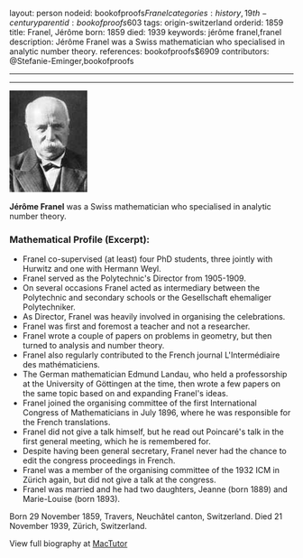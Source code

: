layout: person
nodeid: bookofproofs$Franel
categories: history,19th-century
parentid: bookofproofs$603
tags: origin-switzerland
orderid: 1859
title: Franel, Jérôme
born: 1859
died: 1939
keywords: jérôme franel,franel
description: Jérôme Franel was a Swiss mathematician who specialised in analytic number theory.
references: bookofproofs$6909
contributors: @Stefanie-Eminger,bookofproofs

---



---

![Franel.jpg](https://github.com/bookofproofs/bookofproofs.github.io/blob/main/_sources/_assets/images/portraits/Franel.jpg?raw=true)

**Jérôme Franel**  was a Swiss mathematician who specialised in analytic number theory.

### Mathematical Profile (Excerpt):
* Franel co-supervised (at least) four PhD students, three jointly with Hurwitz and one with Hermann Weyl.
* Franel served as the Polytechnic's Director from 1905-1909.
* On several occasions Franel acted as intermediary between the Polytechnic and secondary schools or the Gesellschaft ehemaliger Polytechniker.
* As Director, Franel was heavily involved in organising the celebrations.
* Franel was first and foremost a teacher and not a researcher.
* Franel wrote a couple of papers on problems in geometry, but then turned to analysis and number theory.
* Franel also regularly contributed to the French journal L'Intermédiaire des mathématiciens.
* The German mathematician Edmund Landau, who held a professorship at the University of Göttingen at the time, then wrote a few papers on the same topic based on and expanding Franel's ideas.
* Franel joined the organising committee of the first International Congress of Mathematicians in July 1896, where he was responsible for the French translations.
* Franel did not give a talk himself, but he read out Poincaré's talk in the first general meeting, which he is remembered for.
* Despite having been general secretary, Franel never had the chance to edit the congress proceedings in French.
* Franel was a member of the organising committee of the 1932 ICM in Zürich again, but did not give a talk at the congress.
* Franel was married and he had two daughters, Jeanne (born 1889) and Marie-Louise (born 1893).

Born 29 November 1859, Travers, Neuchâtel canton, Switzerland. Died 21 November 1939, Zürich, Switzerland.

View full biography at [MacTutor](https://mathshistory.st-andrews.ac.uk/Biographies/Franel/)
